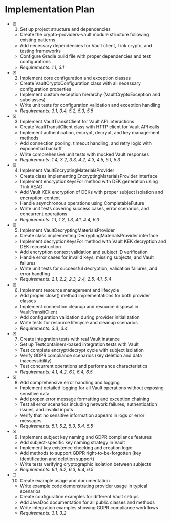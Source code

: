 # Implementation Plan

- [x] 1. Set up project structure and dependencies
  - Create the crypto-providers-vault module structure following existing patterns
  - Add necessary dependencies for Vault client, Tink crypto, and testing frameworks
  - Configure Gradle build file with proper dependencies and test configurations
  - _Requirements: 1.1, 3.1_

- [x] 2. Implement core configuration and exception classes
  - Create VaultCryptoConfiguration class with all necessary configuration properties
  - Implement custom exception hierarchy (VaultCryptoException and subclasses)
  - Write unit tests for configuration validation and exception handling
  - _Requirements: 3.1, 3.4, 5.2, 5.3, 5.5_

- [x] 3. Implement VaultTransitClient for Vault API interactions
  - Create VaultTransitClient class with HTTP client for Vault API calls
  - Implement authentication, encrypt, decrypt, and key management methods
  - Add connection pooling, timeout handling, and retry logic with exponential backoff
  - Write comprehensive unit tests with mocked Vault responses
  - _Requirements: 1.4, 3.2, 3.3, 4.2, 4.3, 4.5, 5.1, 5.3_

- [x] 4. Implement VaultEncryptingMaterialsProvider
  - Create class implementing EncryptingMaterialsProvider interface
  - Implement encryptionKeysFor method with DEK generation using Tink AEAD
  - Add Vault KEK encryption of DEKs with proper subject isolation and encryption context
  - Handle asynchronous operations using CompletableFuture
  - Write unit tests covering success cases, error scenarios, and concurrent operations
  - _Requirements: 1.1, 1.2, 1.3, 4.1, 4.4, 6.3_

- [x] 5. Implement VaultDecryptingMaterialsProvider
  - Create class implementing DecryptingMaterialsProvider interface
  - Implement decryptionKeysFor method with Vault KEK decryption and DEK reconstruction
  - Add encryption context validation and subject ID verification
  - Handle error cases for invalid keys, missing subjects, and Vault failures
  - Write unit tests for successful decryption, validation failures, and error handling
  - _Requirements: 2.1, 2.2, 2.3, 2.4, 2.5, 4.1, 5.4_

- [x] 6. Implement resource management and lifecycle
  - Add proper close() method implementations for both provider classes
  - Implement connection cleanup and resource disposal in VaultTransitClient
  - Add configuration validation during provider initialization
  - Write tests for resource lifecycle and cleanup scenarios
  - _Requirements: 3.3, 3.4_

- [x] 7. Create integration tests with real Vault instance
  - Set up Testcontainers-based integration tests with Vault
  - Test complete encrypt/decrypt cycle with subject isolation
  - Verify GDPR compliance scenarios (key deletion and data inaccessibility)
  - Test concurrent operations and performance characteristics
  - _Requirements: 4.1, 4.2, 6.1, 6.4, 6.5_

- [x] 8. Add comprehensive error handling and logging
  - Implement detailed logging for all Vault operations without exposing sensitive data
  - Add proper error message formatting and exception chaining
  - Test all error scenarios including network failures, authentication issues, and invalid inputs
  - Verify that no sensitive information appears in logs or error messages
  - _Requirements: 5.1, 5.2, 5.3, 5.4, 5.5_

- [x] 9. Implement subject key naming and GDPR compliance features
  - Add subject-specific key naming strategy in Vault
  - Implement key existence checking and creation logic
  - Add methods to support GDPR right-to-be-forgotten (key identification and deletion support)
  - Write tests verifying cryptographic isolation between subjects
  - _Requirements: 6.1, 6.2, 6.3, 6.4, 6.5_

- [ ] 10. Create example usage and documentation
  - Write example code demonstrating provider usage in typical scenarios
  - Create configuration examples for different Vault setups
  - Add JavaDoc documentation for all public classes and methods
  - Write integration examples showing GDPR compliance workflows
  - _Requirements: 3.1, 3.2_